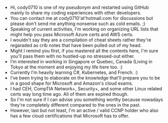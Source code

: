 - Hi, cody0710 is one of my pseudonym and restarted using GitHub mainly to share my coding experiences with other developers.
- You can contact me at cody0710'at'hotmail.com for discussions but please don't send me anything nonsense such as cold emails. ;)
- Speaking of current activities, I'm working on organizing URL lists that might help you pass Microsoft Azure certs and AWS certs.
- I wouldn't say they are a compilation of cheat sheets rather they're regaraded as crib notes that have been pulled out of my head.
- Might I remind you first, if you mastered all the contents here, I'm sure you'll pass them with no hustled-up no stressed-out either.
- I’m interested in working in Singapore or Quebec, Canada (Living in Tokyo at the moment and enjoying my life here too. :)
- Currently I’m heavily learning C#, Kubernetes, and French. :)
- I’ve been trying to elaborate on the knowledge that'll prepare you to be in a good shape for Microsoft and Amazon's cloud exams.
- I had CEH, CompTIA Network+, Security+, and some other Linux related certs way long time ago. All of them are expired though. 
- So I'm not sure if I can advise you something worthy because nowadays they're completely different compared to the ones in the past.
- However, last but not least, I'm an active / valid CCNP holder who also has a few cloud certifications that Microsoft has to offer.

<!---
cody0710/cody0710 is a ✨ special ✨ repository because its `README.md` (this file) appears on your GitHub profile.
You can click the Preview link to take a look at your changes.
--->
